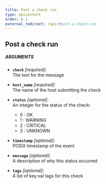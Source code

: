 ```yaml
---
title: Post a check run
type: apicontent
order: 6.1
external_redirect: /api/#post-a-check-run
---
```


## Post a check run

##### ARGUMENTS

* **`check`** *[required]*:  
    The text for the message

* **`host_name`** *[required]*:  
    The name of the host submitting the check

* **`status`** *[optional]*:   
    An integer for the status of the check:
    * 0 : OK
    * 1 : WARNING
    * 2 : CRITICAL
    * 3 : UNKNOWN
  

* **`timestamp`** *[optional]*:  
    POSIX timestamp of the event.

* **`message`** *[optional]*:  
    A description of why this status occurred  

* **`tags`** *[optional]*:  
    A list of key:val tags for this check


